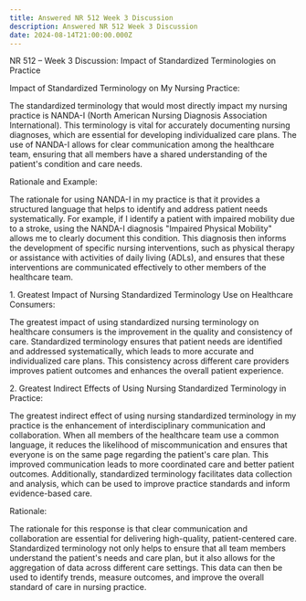 ```yaml
---
title: Answered NR 512 Week 3 Discussion
description: Answered NR 512 Week 3 Discussion
date: 2024-08-14T21:00:00.000Z
---
```


NR 512 – Week 3 Discussion: Impact of Standardized Terminologies on Practice

Impact of Standardized Terminology on My Nursing Practice:

The standardized terminology that would most directly impact my nursing practice is NANDA-I (North American Nursing Diagnosis Association International). This terminology is vital for accurately documenting nursing diagnoses, which are essential for developing individualized care plans. The use of NANDA-I allows for clear communication among the healthcare team, ensuring that all members have a shared understanding of the patient's condition and care needs.

Rationale and Example:

The rationale for using NANDA-I in my practice is that it provides a structured language that helps to identify and address patient needs systematically. For example, if I identify a patient with impaired mobility due to a stroke, using the NANDA-I diagnosis "Impaired Physical Mobility" allows me to clearly document this condition. This diagnosis then informs the development of specific nursing interventions, such as physical therapy or assistance with activities of daily living (ADLs), and ensures that these interventions are communicated effectively to other members of the healthcare team.

1\. Greatest Impact of Nursing Standardized Terminology Use on Healthcare Consumers:

The greatest impact of using standardized nursing terminology on healthcare consumers is the improvement in the quality and consistency of care. Standardized terminology ensures that patient needs are identified and addressed systematically, which leads to more accurate and individualized care plans. This consistency across different care providers improves patient outcomes and enhances the overall patient experience.

2\. Greatest Indirect Effects of Using Nursing Standardized Terminology in Practice:

The greatest indirect effect of using nursing standardized terminology in my practice is the enhancement of interdisciplinary communication and collaboration. When all members of the healthcare team use a common language, it reduces the likelihood of miscommunication and ensures that everyone is on the same page regarding the patient's care plan. This improved communication leads to more coordinated care and better patient outcomes. Additionally, standardized terminology facilitates data collection and analysis, which can be used to improve practice standards and inform evidence-based care.

Rationale:

The rationale for this response is that clear communication and collaboration are essential for delivering high-quality, patient-centered care. Standardized terminology not only helps to ensure that all team members understand the patient's needs and care plan, but it also allows for the aggregation of data across different care settings. This data can then be used to identify trends, measure outcomes, and improve the overall standard of care in nursing practice.
